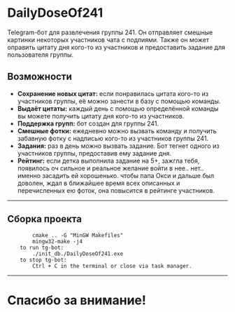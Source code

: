 # DailyDoseOf241

Telegram-бот для развлечения группы 241. Он отправляет смешные картинки некоторых участников чата с подпиями. Также он может оправить цитату дня кого-то из участников и предоставить задание для пользователя группы.

## Возможности

- **Сохранение новых цитат:** если понравилась цитата кого-то из участников группы, её можно занести в базу с помощью команды.
- **Выдаёт цитаты:** каждый день с помощью определённой команды вы можете получить цитату дня кого-то из участников.
- **Поддержка групп:** бот создан для группы 241.
- **Смешные фотки:** ежедневно можно вызвать команду и получить забавную фотку с надписью кого-то из участников группы 241.
- **Задания:** раз в день можно вызвать задание. Бот тегнет одного из участников группы, предоставив ему задание дня.
- **Рейтинг:** если детка выполнила задание на 5+, зажгла тебя, появилось оч сильное и реальное желание войти в нее.. нет.. именно засадить ей хорошенько. 
чтобы папа Окси и дальше был доволен, ждал в ближайшее время всех описанных и перечисленных ею фоток, она повысится в рейтинге участников.

---

## Сборка проекта

```to build tg-bot: (in 'build' folder)
        cmake .. -G "MinGW Makefiles"
        mingw32-make -j4
    to run tg-bot: 
        ./init_db./DailyDoseOf241.exe
    to stop tg-bot:
        Ctrl + C in the terminal or close via task manager.

````
---
# Спасибо за внимание!